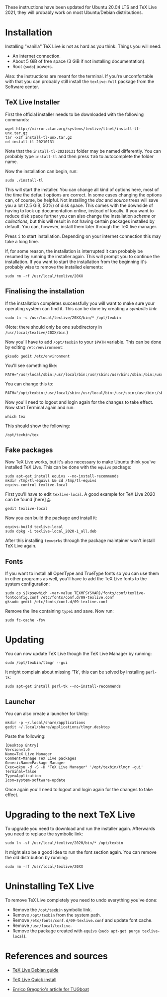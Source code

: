 These instructions have been updated for Ubuntu 20.04 LTS and TeX Live 2021, they will probably work on most Ubuntu/Debian distributions.

Installation
============
Installing "vanilla" TeX Live is not as hard as you think. Things you will need:

* An internet connection.
* About 5 GiB of free space (3 GiB if not installing documentation).
* Root (`sudo`) powers.

Also: the instructions are meant for the terminal. If you're uncomfortable with that you can probably still install the `texlive-full` package from the Software center.

TeX Live Installer
------------------
First the official installer needs to be downloaded with the following commands:

    wget http://mirror.ctan.org/systems/texlive/tlnet/install-tl-unx.tar.gz
    tar -xzf install-tl-unx.tar.gz
    cd install-tl-20210131
    
Note that the `install-tl-20210131` folder may be named differently. You can probably type `install-tl` and then press <kbd>tab</kbd> to autocomplete the folder name.

Now the installation can begin, run:

    sudo ./install-tl
    
This will start the installer. You can change all kind of options here, most of the time the default options are correct. In some cases changing the options can, of course, be helpful. Not installing the *doc* and *source* trees will save you a lot (2.5 GiB, 50%) of disk space. This comes with the downside of having to look up documentation online, instead of locally.
If you want to reduce disk space further you can also change the installation *scheme* or *collections*, but this will result in not having certain packages installed by default. You can, however, install them later through the TeX live manager.

Press <kbd>i</kbd> to start installation. Depending on your internet connection this may take a long time.

If, for some reason, the installation is interrupted it can probably be resumed by running the installer again. This will prompt you to continue the installation. If you want to start the installation from the beginning it's probably wise to remove the installed elements:

    sudo rm -rf /usr/local/texlive/20XX

Finalising the installation
---------------------------
If the installation completes successfully you will want to make sure your operating system can find it. This can be done by creating a *symbolic link*:

    sudo ln -s /usr/local/texlive/20XX/bin/* /opt/texbin
    
(Note: there should only be one subdirectory in `/usr/local/texlive/20XX/bin`.)

Now you'll have to add `/opt/texbin` to your `$PATH` variable. This can be done by editing `/etc/environment`:

    gksudo gedit /etc/environment

You'll see something like:

    PATH="/usr/local/sbin:/usr/local/bin:/usr/sbin:/usr/bin:/sbin:/bin:/usr/games:/usr/local/games"

You can change this to:

    PATH="/opt/texbin:/usr/local/sbin:/usr/local/bin:/usr/sbin:/usr/bin:/sbin:/bin:/usr/games:/usr/local/games"

Now you'll need to logout and login again for the changes to take effect.
Now start Terminal again and run:

    which tex

This should show the following:

    /opt/texbin/tex

Fake packages
-------------
Now TeX Live works, but it's also necessary to make Ubuntu think you've installed TeX Live. This can be done with the `equivs` package:

    sudo apt-get install equivs --no-install-recommends
    mkdir /tmp/tl-equivs && cd /tmp/tl-equivs
    equivs-control texlive-local

First you'll have to edit `texlive-local`. A good example for TeX Live 2020 can be found [here] [4].

    gedit texlive-local

Now you can build the package and install it:

    equivs-build texlive-local
    sudo dpkg -i texlive-local_2020-1_all.deb

After this installing `texworks` through the package maintainer won't install TeX Live again.

Fonts
-----
If you want to install all OpenType and TrueType fonts so you can use them in other programs as well, you'll have to add the TeX Live fonts to the system configuration:

    sudo cp $(kpsewhich -var-value TEXMFSYSVAR)/fonts/conf/texlive-fontconfig.conf /etc/fonts/conf.d/09-texlive.conf
    gksudo gedit /etc/fonts/conf.d/09-texlive.conf

Remove the line containing `type1` and save. Now run:

    sudo fc-cache -fsv

Updating
========
You can now update TeX Live though the TeX Live Manager by running:

    sudo /opt/texbin/tlmgr --gui

It might complain about missing 'Tk', this can be solved by installing `perl-tk`:

    sudo apt-get install perl-tk --no-install-recommends

Launcher
--------
You can also create a launcher for Unity:

    mkdir -p ~/.local/share/applications
    gedit ~/.local/share/applications/tlmgr.desktop

Paste the following:

    [Desktop Entry]
    Version=1.0
    Name=TeX Live Manager
    Comment=Manage TeX Live packages
    GenericName=Package Manager
    Exec=gksu -d -S -D "TeX Live Manager" '/opt/texbin/tlmgr -gui'
    Terminal=false
    Type=Application
    Icon=system-software-update
    
Once again you'll need to logout and login again for the changes to take effect.

Upgrading to the next TeX Live
==============================
To upgrade you need to download and run the installer again. Afterwards you need to replace the symbolic link:

    sudo ln -sf /usr/local/texlive/2020/bin/* /opt/texbin
    
It might also be a good idea to run the font section again. You can remove the old distribution by running:

    sudo rm -rf /usr/local/texlive/20XX

Uninstalling TeX Live
=====================
To remove TeX Live completely you need to undo everything you've done:

* Remove the `/opt/texbin` symbolic link.
* Remove `/opt/texbin` from the system path.
* Remove `/etc/fonts/conf.d/09-texlive.conf` and update font cache.
* Remove `/usr/local/texlive`.
* Remove the package created with `equivs` (`sudo apt-get purge texlive-local`).

References and sources
======================
* [TeX Live Debian guide][1]
* [TeX Live Quick install][2]
* [Enrico Gregorio's article for TUGboat][3]

  
  [1]: http://www.tug.org/texlive/debian.html#vanilla
  [2]: http://www.tug.org/texlive/quickinstall.html
  [3]: http://www.tug.org/TUGboat/tb32-1/tb100gregorio.pdf
  [4]: https://www.tug.org/texlive/files/debian-equivs-2020-ex.txt
